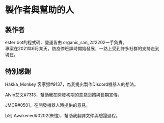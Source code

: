 # 製作者與幫助的人

## 製作者

ester bot的程式碼、營運皆由 organic\_san\_2#2202一手負責。\
專案在2021年6月某天，防疫停班課時開始發展，一路上受到許多社群的支持走到現在。

## 特別感謝

Hakka\_Monkey 客家猴#9137，為我提出製作Discord機器人的想法。

Alvin艾文#7313，幫助我在開發初期的意見回饋與長期宣傳。

JMCR#0501，在開發機器人時提供的意見。

\[Æ] Awakened#0202(朱愷)，幫助我翻譯文件與驗證過程。
